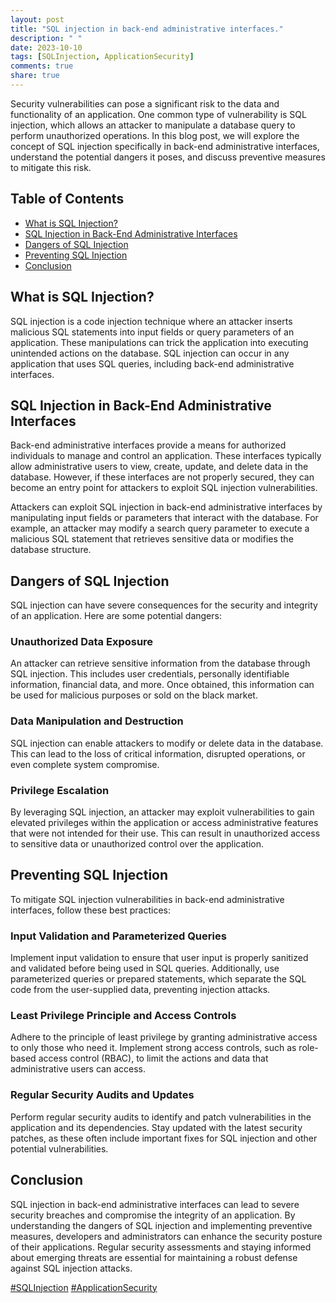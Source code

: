 ```yaml
---
layout: post
title: "SQL injection in back-end administrative interfaces."
description: " "
date: 2023-10-10
tags: [SQLInjection, ApplicationSecurity]
comments: true
share: true
---
```


Security vulnerabilities can pose a significant risk to the data and functionality of an application. One common type of vulnerability is SQL injection, which allows an attacker to manipulate a database query to perform unauthorized operations. In this blog post, we will explore the concept of SQL injection specifically in back-end administrative interfaces, understand the potential dangers it poses, and discuss preventive measures to mitigate this risk.

## Table of Contents
- [What is SQL Injection?](#what-is-sql-injection)
- [SQL Injection in Back-End Administrative Interfaces](#sql-injection-in-back-end-administrative-interfaces)
- [Dangers of SQL Injection](#dangers-of-sql-injection)
- [Preventing SQL Injection](#preventing-sql-injection)
- [Conclusion](#conclusion)

## What is SQL Injection?
SQL injection is a code injection technique where an attacker inserts malicious SQL statements into input fields or query parameters of an application. These manipulations can trick the application into executing unintended actions on the database. SQL injection can occur in any application that uses SQL queries, including back-end administrative interfaces.

## SQL Injection in Back-End Administrative Interfaces
Back-end administrative interfaces provide a means for authorized individuals to manage and control an application. These interfaces typically allow administrative users to view, create, update, and delete data in the database. However, if these interfaces are not properly secured, they can become an entry point for attackers to exploit SQL injection vulnerabilities.

Attackers can exploit SQL injection in back-end administrative interfaces by manipulating input fields or parameters that interact with the database. For example, an attacker may modify a search query parameter to execute a malicious SQL statement that retrieves sensitive data or modifies the database structure.

## Dangers of SQL Injection
SQL injection can have severe consequences for the security and integrity of an application. Here are some potential dangers:

### Unauthorized Data Exposure
An attacker can retrieve sensitive information from the database through SQL injection. This includes user credentials, personally identifiable information, financial data, and more. Once obtained, this information can be used for malicious purposes or sold on the black market.

### Data Manipulation and Destruction
SQL injection can enable attackers to modify or delete data in the database. This can lead to the loss of critical information, disrupted operations, or even complete system compromise.

### Privilege Escalation
By leveraging SQL injection, an attacker may exploit vulnerabilities to gain elevated privileges within the application or access administrative features that were not intended for their use. This can result in unauthorized access to sensitive data or unauthorized control over the application.

## Preventing SQL Injection
To mitigate SQL injection vulnerabilities in back-end administrative interfaces, follow these best practices:

### Input Validation and Parameterized Queries
Implement input validation to ensure that user input is properly sanitized and validated before being used in SQL queries. Additionally, use parameterized queries or prepared statements, which separate the SQL code from the user-supplied data, preventing injection attacks.

### Least Privilege Principle and Access Controls
Adhere to the principle of least privilege by granting administrative access to only those who need it. Implement strong access controls, such as role-based access control (RBAC), to limit the actions and data that administrative users can access.

### Regular Security Audits and Updates
Perform regular security audits to identify and patch vulnerabilities in the application and its dependencies. Stay updated with the latest security patches, as these often include important fixes for SQL injection and other potential vulnerabilities.

## Conclusion
SQL injection in back-end administrative interfaces can lead to severe security breaches and compromise the integrity of an application. By understanding the dangers of SQL injection and implementing preventive measures, developers and administrators can enhance the security posture of their applications. Regular security assessments and staying informed about emerging threats are essential for maintaining a robust defense against SQL injection attacks.

[#SQLInjection](https://example.com/SQLInjection) [#ApplicationSecurity](https://example.com/ApplicationSecurity)